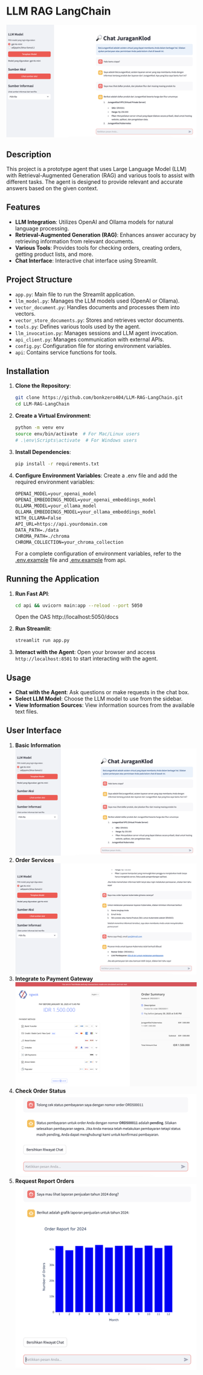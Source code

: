 # LLM RAG LangChain

![Sample UI](doc/1.png)

## Description

This project is a prototype agent that uses Large Language Model (LLM) with Retrieval-Augmented Generation (RAG) and various tools to assist with different tasks. The agent is designed to provide relevant and accurate answers based on the given context.

## Features

- **LLM Integration**: Utilizes OpenAI and Ollama models for natural language processing.
- **Retrieval-Augmented Generation (RAG)**: Enhances answer accuracy by retrieving information from relevant documents.
- **Various Tools**: Provides tools for checking orders, creating orders, getting product lists, and more.
- **Chat Interface**: Interactive chat interface using Streamlit.

## Project Structure

- `app.py`: Main file to run the Streamlit application.
- `llm_model.py`: Manages the LLM models used (OpenAI or Ollama).
- `vector_document.py`: Handles documents and processes them into vectors.
- `vector_store_documents.py`: Stores and retrieves vector documents.
- `tools.py`: Defines various tools used by the agent.
- `llm_invocation.py`: Manages sessions and LLM agent invocation.
- `api_client.py`: Manages communication with external APIs.
- `config.py`: Configuration file for storing environment variables.
- `api`: Contains service functions for tools.

## Installation

1. **Clone the Repository**:

   ```sh
   git clone https://github.com/bonkzero404/LLM-RAG-LangChain.git
   cd LLM-RAG-LangChain
   ```

2. **Create a Virtual Environment**:

   ```sh
   python -m venv env
   source env/bin/activate  # For Mac/Linux users
   # .\env\Scripts\activate  # For Windows users
   ```

3. **Install Dependencies**:

   ```sh
   pip install -r requirements.txt
   ```

4. **Configure Environment Variables**:
   Create a .env file and add the required environment variables:
   ```env
   OPENAI_MODEL=your_openai_model
   OPENAI_EMBEDDINGS_MODEL=your_openai_embeddings_model
   OLLAMA_MODEL=your_ollama_model
   OLLAMA_EMBEDDINGS_MODEL=your_ollama_embeddings_model
   WITH_OLLAMA=False
   API_URL=https://api.yourdomain.com
   DATA_PATH=./data
   CHROMA_PATH=./chroma
   CHROMA_COLLECTION=your_chroma_collection
   ```
   For a complete configuration of environment variables, refer to the [.env.example](https://github.com/bonkzero404/LLM-RAG-LangChain/blob/main/.env.example) file and [.env.example](https://github.com/bonkzero404/LLM-RAG-LangChain/blob/main/api/.env.example) from api.

## Running the Application

1. **Run Fast API**:

   ```sh
   cd api && uvicorn main:app --reload --port 5050
   ```

   Open the OAS http://localhost:5050/docs

2. **Run Streamlit**:

   ```sh
   streamlit run app.py
   ```

3. **Interact with the Agent**:
   Open your browser and access `http://localhost:8501` to start interacting with the agent.

## Usage

- **Chat with the Agent**: Ask questions or make requests in the chat box.
- **Select LLM Model**: Choose the LLM model to use from the sidebar.
- **View Information Sources**: View information sources from the available text files.

## User Interface

1. **Basic Information**
   ![Sample UI](doc/1.png)
2. **Order Services**
   ![Sample UI](doc/2.png)
3. **Integrate to Payment Gateway**
   ![Sample UI](doc/5.png)
4. **Check Order Status**
   ![Sample UI](doc/3.png)
5. **Request Report Orders**
   ![Sample UI](doc/4.png)
